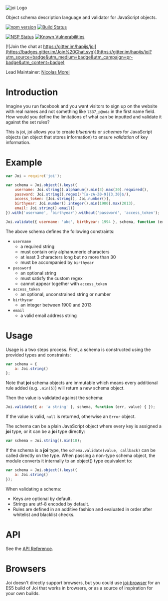 ![joi Logo](https://raw.github.com/hapijs/joi/master/images/joi.png)

Object schema description language and validator for JavaScript objects.

[![npm version](https://badge.fury.io/js/joi.svg)](http://badge.fury.io/js/joi)
[![Build Status](https://secure.travis-ci.org/hapijs/joi.svg?branch=master)](http://travis-ci.org/hapijs/joi)
<!--

Remove those badges until they work properly on semver.

[![Dependencies Status](https://david-dm.org/hapijs/joi.svg)](https://david-dm.org/hapijs/joi)
[![DevDependencies Status](https://david-dm.org/hapijs/joi/dev-status.svg)](https://david-dm.org/hapijs/joi#info=devDependencies)

-->
[![NSP Status](https://nodesecurity.io/orgs/hapijs/projects/0394bf83-b5bc-410b-878c-e8cf1b92033e/badge)](https://nodesecurity.io/orgs/hapijs/projects/0394bf83-b5bc-410b-878c-e8cf1b92033e)
[![Known Vulnerabilities](https://snyk.io/test/npm/joi/badge.svg)](https://snyk.io/test/npm/joi)

[![Join the chat at https://gitter.im/hapijs/joi](https://badges.gitter.im/Join%20Chat.svg)](https://gitter.im/hapijs/joi?utm_source=badge&utm_medium=badge&utm_campaign=pr-badge&utm_content=badge)

Lead Maintainer: [Nicolas Morel](https://github.com/marsup)

# Introduction

Imagine you run facebook and you want visitors to sign up on the website with real names and not something like `l337_p@nda` in the first name field. How would you define the limitations of what can be inputted and validate it against the set rules? 

This is joi, joi allows you to create *blueprints* or *schemas* for JavaScript objects (an object that stores information) to ensure *validation* of key information.


# Example

```javascript
var Joi = require('joi');

var schema = Joi.object().keys({
    username: Joi.string().alphanum().min(3).max(30).required(),
    password: Joi.string().regex(/^[a-zA-Z0-9]{3,30}$/),
    access_token: [Joi.string(), Joi.number()],
    birthyear: Joi.number().integer().min(1900).max(2013),
    email: Joi.string().email()
}).with('username', 'birthyear').without('password', 'access_token');

Joi.validate({ username: 'abc', birthyear: 1994 }, schema, function (err, value) { });  // err === null -> valid
```

The above schema defines the following constraints:
* `username`
    * a required string
    * must contain only alphanumeric characters
    * at least 3 characters long but no more than 30
    * must be accompanied by `birthyear`
* `password`
    * an optional string
    * must satisfy the custom regex
    * cannot appear together with `access_token`
* `access_token`
    * an optional, unconstrained string or number
* `birthyear`
    * an integer between 1900 and 2013
* `email`
    * a valid email address string

# Usage

Usage is a two steps process. First, a schema is constructed using the provided types and constraints:

```javascript
var schema = {
    a: Joi.string()
};
```

Note that **joi** schema objects are immutable which means every additional rule added (e.g. `.min(5)`) will return a
new schema object.

Then the value is validated against the schema:

```javascript
Joi.validate({ a: 'a string' }, schema, function (err, value) { });
```

If the value is valid, `null` is returned, otherwise an `Error` object.

The schema can be a plain JavaScript object where every key is assigned a **joi** type, or it can be a **joi** type directly:

```javascript
var schema = Joi.string().min(10);
```

If the schema is a **joi** type, the `schema.validate(value, callback)` can be called directly on the type. When passing a non-type schema object,
the module converts it internally to an object() type equivalent to:

```javascript
var schema = Joi.object().keys({
    a: Joi.string()
});
```

When validating a schema:

* Keys are optional by default.
* Strings are utf-8 encoded by default.
* Rules are defined in an additive fashion and evaluated in order after whitelist and blacklist checks.

# API
See the [API Reference](https://github.com/hapijs/joi/blob/v10.0.5/API.md).

# Browsers

Joi doesn't directly support browsers, but you could use [joi-browser](https://github.com/jeffbski/joi-browser) for an ES5 build of Joi that works in browsers, or as a source of inspiration for your own builds.
